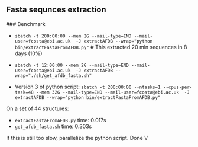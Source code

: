## Fasta sequnces extraction

### Benchmark
- `sbatch -t 200:00:00 --mem 2G --mail-type=END --mail-user=fcosta@ebi.ac.uk  -J extractAFDB --wrap="python bin/extractFastaFromAFDB.py"` # This extracted 20 mln sequences in 8 days (10%)
- `sbatch -t 12:00:00 --mem 2G --mail-type=END --mail-user=fcosta@ebi.ac.uk  -J extractAFDB --wrap="./sh/get_afdb_fasta.sh"`

- Version 3 of python script: `sbatch -t 200:00:00 --ntasks=1 --cpus-per-task=48 --mem 32G --mail-type=END --mail-user=fcosta@ebi.ac.uk  -J extractAFDB --wrap="python bin/extractFastaFromAFDB.py"`

On a set of 44 structures:
- `extractFastaFromAFDB.py` time: 0.017s
- `get_afdb_fasta.sh` time: 0.303s

If this is still too slow, parallelize the python script. Done V